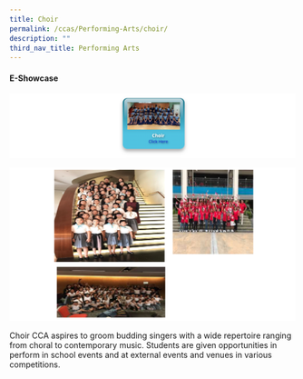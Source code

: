 ```yaml
---
title: Choir
permalink: /ccas/Performing-Arts/choir/
description: ""
third_nav_title: Performing Arts
---
```

#### E-Showcase

<a href = "https://vimeo.com/589653970/12adee5efe" target = "_self"> 
          <img src="/images/choir.png"></a>
					
![](/images/choir1.png)

Choir CCA aspires to groom budding singers with a wide repertoire ranging from choral to contemporary music. Students are given opportunities in perform in school events and at external events and venues in various competitions.